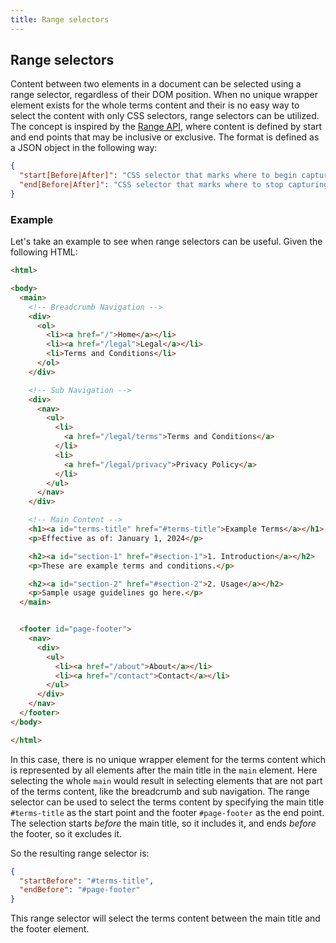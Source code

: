 ```yaml
---
title: Range selectors
---
```


## Range selectors

Content between two elements in a document can be selected using a range selector, regardless of their DOM position. When no unique wrapper element exists for the whole terms content and their is no easy way to select the content with only CSS selectors, range selectors can be utilized. The concept is inspired by the [Range API](https://developer.mozilla.org/en-US/docs/Web/API/Range), where content is defined by start and end points that may be inclusive or exclusive. The format is defined as a JSON object in the following way:

```json
{
  "start[Before|After]": "CSS selector that marks where to begin capturing content",
  "end[Before|After]": "CSS selector that marks where to stop capturing content"
}
```

### Example

Let's take an example to see when range selectors can be useful. Given the following HTML:

```html
<html>

<body>
  <main>
    <!-- Breadcrumb Navigation -->
    <div>
      <ol>
        <li><a href="/">Home</a></li>
        <li><a href="/legal">Legal</a></li>
        <li>Terms and Conditions</li>
      </ol>
    </div>

    <!-- Sub Navigation -->
    <div>
      <nav>
        <ul>
          <li>
            <a href="/legal/terms">Terms and Conditions</a>
          </li>
          <li>
            <a href="/legal/privacy">Privacy Policy</a>
          </li>
        </ul>
      </nav>
    </div>

    <!-- Main Content -->
    <h1><a id="terms-title" href="#terms-title">Example Terms</a></h1>
    <p>Effective as of: January 1, 2024</p>

    <h2><a id="section-1" href="#section-1">1. Introduction</a></h2>
    <p>These are example terms and conditions.</p>

    <h2><a id="section-2" href="#section-2">2. Usage</a></h2>
    <p>Sample usage guidelines go here.</p>
  </main>


  <footer id="page-footer">
    <nav>
      <div>
        <ul>
          <li><a href="/about">About</a></li>
          <li><a href="/contact">Contact</a></li>
        </ul>
      </div>
    </nav>
  </footer>
</body>

</html>
```

In this case, there is no unique wrapper element for the terms content which is represented by all elements after the main title in the `main` element. Here selecting the whole `main` would result in selecting elements that are not part of the terms content, like the breadcrumb and sub navigation. The range selector can be used to select the terms content by specifying the main title `#terms-title` as the start point and the footer `#page-footer` as the end point. The selection starts *before* the main title, so it includes it, and ends *before* the footer, so it excludes it.

So the resulting range selector is:

```json
{
  "startBefore": "#terms-title",
  "endBefore": "#page-footer"
}
```

This range selector will select the terms content between the main title and the footer element.
